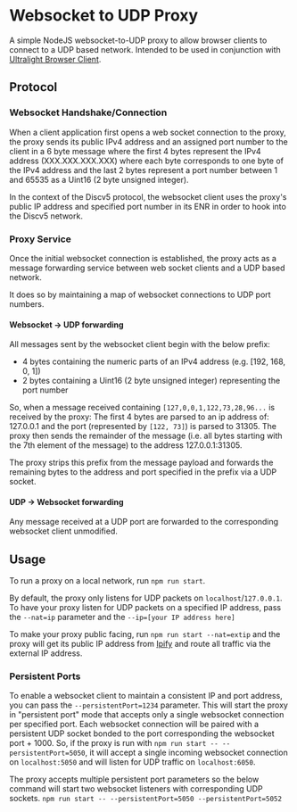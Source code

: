 # Websocket to UDP Proxy

A simple NodeJS websocket-to-UDP proxy to allow browser clients to connect to a UDP based network.  Intended to be used in conjunction with [Ultralight Browser Client](https://github.com/acolytec3/ultralight-browser-client).

## Protocol

### Websocket Handshake/Connection

When a client application first opens a web socket connection to the proxy, the proxy sends its public IPv4 address and an assigned port number to the client in a 6 byte message where the first 4 bytes represent the IPv4 address (XXX.XXX.XXX.XXX) where each byte corresponds to one byte of the IPv4 address and the last 2 bytes represent a port number between 1 and 65535 as a Uint16 (2 byte unsigned integer).

In the context of the Discv5 protocol, the websocket client uses the proxy's public IP address and specified port number in its ENR in order to hook into the Discv5 network.
### Proxy Service

Once the initial websocket connection is established, the proxy acts as a message forwarding service between web socket clients and a UDP based network.

It does so by maintaining a map of websocket connections to UDP port numbers.

#### Websocket -> UDP forwarding
All messages sent by the websocket client begin with the below prefix:
- 4 bytes containing the numeric parts of an IPv4 address (e.g. [192, 168, 0, 1])
- 2 bytes containing a Uint16 (2 byte unsigned integer) representing the port number

So, when a message received containing `[127,0,0,1,122,73,28,96...` is received by the proxy:
 The first 4 bytes are parsed to an ip address of: 127.0.0.1 and the port (represented by `[122, 73]`) is parsed to 31305.  The proxy then sends the remainder of the message (i.e. all bytes starting with the 7th element of the message) to the address 127.0.0.1:31305.

The proxy strips this prefix from the message payload and forwards the remaining bytes to the address and port specified in the prefix via a UDP socket.

#### UDP -> Websocket forwarding

Any message received at a UDP port are forwarded to the corresponding websocket client unmodified.
## Usage

To run a proxy on a local network, run `npm run start`.  

By default, the proxy only listens for UDP packets on `localhost`/`127.0.0.1`.  To have your proxy listen for UDP packets on a specified IP address, pass the `--nat=ip` parameter and the `--ip=[your IP address here]`

To make your proxy public facing, run `npm run start --nat=extip` and the proxy will get its public IP address from [Ipify](https://www.ipify.org/) and route all traffic via the external IP address.

### Persistent Ports

To enable a websocket client to maintain a consistent IP and port address, you can pass the `--persistentPort=1234` parameter.  This will start the proxy in "persistent port" mode that accepts only a single websocket connection per specified port.  Each websocket connection will be paired with a persistent UDP socket bonded to the port corresponding the websocket port + 1000.  So, if the proxy is run with `npm run start -- --persistentPort=5050`, it will accept a single incoming websocket connection on `localhost:5050` and will listen for UDP traffic on `localhost:6050`.

The proxy accepts multiple persistent port parameters so the below command will start two websocket listeners with corresponding UDP sockets.
`npm run start -- --persistentPort=5050 --persistentPort=5052`





